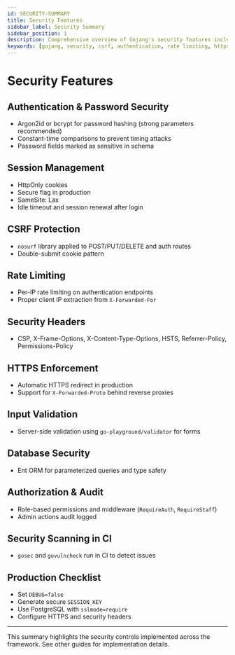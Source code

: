 ```yaml
---
id: SECURITY-SUMMARY
title: Security Features
sidebar_label: Security Summary
sidebar_position: 1
description: Comprehensive overview of Gojang's security features including authentication, CSRF protection, rate limiting, and more.
keywords: [gojang, security, csrf, authentication, rate limiting, https, headers]
---
```


# Security Features

## Authentication & Password Security

- Argon2id or bcrypt for password hashing (strong parameters recommended)
- Constant-time comparisons to prevent timing attacks
- Password fields marked as sensitive in schema

## Session Management

- HttpOnly cookies
- Secure flag in production
- SameSite: Lax
- Idle timeout and session renewal after login

## CSRF Protection

- `nosurf` library applied to POST/PUT/DELETE and auth routes
- Double-submit cookie pattern

## Rate Limiting

- Per-IP rate limiting on authentication endpoints
- Proper client IP extraction from `X-Forwarded-For`

## Security Headers

- CSP, X-Frame-Options, X-Content-Type-Options, HSTS, Referrer-Policy, Permissions-Policy

## HTTPS Enforcement

- Automatic HTTPS redirect in production
- Support for `X-Forwarded-Proto` behind reverse proxies

## Input Validation

- Server-side validation using `go-playground/validator` for forms

## Database Security

- Ent ORM for parameterized queries and type safety

## Authorization & Audit

- Role-based permissions and middleware (`RequireAuth`, `RequireStaff`)
- Admin actions audit logged

## Security Scanning in CI

- `gosec` and `govulncheck` run in CI to detect issues

## Production Checklist

- Set `DEBUG=false`
- Generate secure `SESSION_KEY`
- Use PostgreSQL with `sslmode=require`
- Configure HTTPS and security headers

---

This summary highlights the security controls implemented across the framework. See other guides for implementation details.